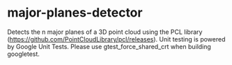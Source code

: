 # major-planes-detector
Detects the n major planes of a 3D point cloud using the PCL library (https://github.com/PointCloudLibrary/pcl/releases).
Unit testing is powered by Google Unit Tests.
Please use gtest_force_shared_crt when building googletest.
